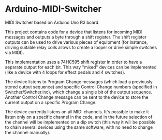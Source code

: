 # Arduino-MIDI-Switcher
MIDI Switcher based on Arduino Uno R3 board.

This project contains code for a device that listens for incoming MIDI messages and outputs a byte through a shift register. The shift register outputs can be used to drive various pieces of equipment (for instance, driving suitable relay coils allows to create a looper or drive simple switches via MIDI).

This implementation uses a 74HC595 shift register in order to have a separate output for each bit. This way "mixed" devices can be implemented (like a device with 4 loops for effect pedals and 4 switches).

The device listens to Program Change messages (which load a previously stored output sequence) and specific Control Change numbers (specified in Switcher/Switcher.ino), which change a single bit of the output sequence. Another Control Change message can be sent to the device to store the current output on a specific Program Change.

The device currently listens on all MIDI channels. It's possible to make it listen only on a specific channel in the code, and in the future selection of the channel will be implemented on a dip switch (this way it will be possible to chain several devices using the same software, with no need to change the channel manually).
